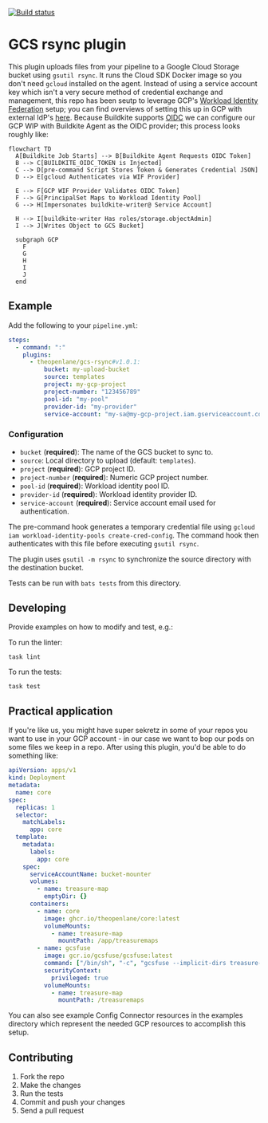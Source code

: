 [![Build status](https://badge.buildkite.com/cf752698f275643f5163411a872eefef64ff44e486f386a872.svg)](https://buildkite.com/theopenlane/gcs-rsync-buildkite-plugin)

# GCS rsync plugin

This plugin uploads files from your pipeline to a Google Cloud Storage bucket using `gsutil rsync`. It runs the Cloud SDK Docker image so you don't need `gcloud` installed on the agent. Instead of using a service account key which isn't a very secure method of credential exchange and management, this repo has been seutp to leverage GCP's [Workload Identity Federation](https://cloud.google.com/iam/docs/workload-identity-federation) setup; you can find overviews of setting this up in GCP with external IdP's [here](https://cloud.google.com/iam/docs/workload-identity-federation-with-other-providers#file-sourced-credentials). Because Buildkite supports [OIDC](https://buildkite.com/docs/pipelines/security/oidc) we can configure our GCP WIP with Buildkite Agent as the OIDC provider; this process looks roughly like:

```mermaid
flowchart TD
  A[Buildkite Job Starts] --> B[Buildkite Agent Requests OIDC Token]
  B --> C[BUILDKITE_OIDC_TOKEN is Injected]
  C --> D[pre-command Script Stores Token & Generates Credential JSON]
  D --> E[gcloud Authenticates via WIF Provider]

  E --> F[GCP WIF Provider Validates OIDC Token]
  F --> G[PrincipalSet Maps to Workload Identity Pool]
  G --> H[Impersonates buildkite-writer@ Service Account]

  H --> I[buildkite-writer Has roles/storage.objectAdmin]
  I --> J[Writes Object to GCS Bucket]

  subgraph GCP
    F
    G
    H
    I
    J
  end
```

## Example

Add the following to your `pipeline.yml`:

```yml
steps:
  - command: ":"
    plugins:
      - theopenlane/gcs-rsync#v1.0.1:
          bucket: my-upload-bucket
          source: templates
          project: my-gcp-project
          project-number: "123456789"
          pool-id: "my-pool"
          provider-id: "my-provider"
          service-account: "my-sa@my-gcp-project.iam.gserviceaccount.com"
```

### Configuration

* `bucket` (**required**): The name of the GCS bucket to sync to.
* `source`: Local directory to upload (default: `templates`).
* `project` (**required**): GCP project ID.
* `project-number` (**required**): Numeric GCP project number.
* `pool-id` (**required**): Workload identity pool ID.
* `provider-id` (**required**): Workload identity provider ID.
* `service-account` (**required**): Service account email used for authentication.

The pre-command hook generates a temporary credential file using
`gcloud iam workload-identity-pools create-cred-config`. The command hook then
authenticates with this file before executing `gsutil rsync`.

The plugin uses `gsutil -m rsync` to synchronize the source directory with the destination bucket.

Tests can be run with `bats tests` from this directory.

## Developing

Provide examples on how to modify and test, e.g.:

To run the linter:
```shell
task lint
```

To run the tests:

```shell
task test
```
## Practical application

If you're like us, you might have super sekretz in some of your repos you want to use in your GCP account - in our case we want to bop our pods on some files we keep in a repo. After using this plugin, you'd be able to do something like:

```yaml
apiVersion: apps/v1
kind: Deployment
metadata:
  name: core
spec:
  replicas: 1
  selector:
    matchLabels:
      app: core
  template:
    metadata:
      labels:
        app: core
    spec:
      serviceAccountName: bucket-mounter
      volumes:
        - name: treasure-map
          emptyDir: {}
      containers:
        - name: core
          image: ghcr.io/theopenlane/core:latest
          volumeMounts:
            - name: treasure-map
              mountPath: /app/treasuremaps
        - name: gcsfuse
          image: gcr.io/gcsfuse/gcsfuse:latest
          command: ["/bin/sh", "-c", "gcsfuse --implicit-dirs treasure-map-bucket /treasuremaps && sleep infinity"]
          securityContext:
            privileged: true
          volumeMounts:
            - name: treasure-map
              mountPath: /treasuremaps
```

You can also see example Config Connector resources in the examples directory which represent the needed GCP resources to accomplish this setup.

## Contributing

1. Fork the repo
1. Make the changes
1. Run the tests
1. Commit and push your changes
1. Send a pull request
